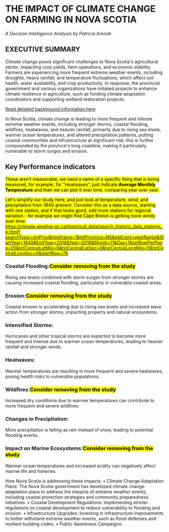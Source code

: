# THE IMPACT OF CLIMATE CHANGE ON FARMING IN NOVA SCOTIA

*A Decision Intelligence Analysis by Patricia Amoah*

## EXECUTIVE SUMMARY
Climate change poses significant challenges to Nova Scotia's agricultural sector, impacting crop yields, farm operations, and economic stability. Farmers are experiencing more frequent extreme weather events, including droughts, heavy rainfall, and temperature fluctuations, which affect soil health, water availability, and crop productivity. In response, the provincial government and various organizations have initiated projects to enhance climate resilience in agriculture, such as funding climate adaptation coordinators and supporting wetland restoration projects. 

[Read detailed background information here](Background.md)


In Nova Scotia, climate change is leading to more frequent and intense extreme weather events, including stronger storms, coastal flooding, wildfires, heatwaves, and heavier rainfall, primarily due to rising sea levels, warmer ocean temperatures, and altered precipitation patterns, putting coastal communities and infrastructure at significant risk; this is further compounded by the province's long coastline, making it particularly vulnerable to storm surges and erosion. 

## Key Performance indicators
<mark>These aren't measurable, we need a name of a specific thing that is being measured, for example, for "Heatwaves", just indicate **Average Monthly Temperature** and then we can plot it over time, comparing year over year.</mark>

<mark>Let's simplify our study here, and just look at temperature, wind, and precipitation from 1840-present.  Consider this as a data source, starting with one station, and if that looks good, add more stations for regional variation - for example we might find Cape Breton is getting more windy over time:  https://climate.weather.gc.ca/historical_data/search_historic_data_stations_e.html?searchType=stnProv&timeframe=1&lstProvince=NS&optLimit=yearRange&StartYear=1840&EndYear=2018&Year=2018&Month=11&Day=1&selRowPerPage=25&txtCentralLatMin=0&txtCentralLatSec=0&txtCentralLongMin=0&txtCentralLongSec=0&startRow=76 </mark>

### Coastal Flooding:<mark>Consider removing from the study</mark>
Rising sea levels combined with storm surges from stronger storms are causing increased coastal flooding, particularly in vulnerable coastal areas. 

### Erosion:<mark>Consider removing from the study</mark>
Coastal erosion is accelerating due to rising sea levels and increased wave action from stronger storms, impacting property and natural ecosystems. 
 
### Intensified Storms:
Hurricanes and other tropical storms are expected to become more frequent and intense due to warmer ocean temperatures, leading to heavier rainfall and stronger winds. 

### Heatwaves:
Warmer temperatures are resulting in more frequent and severe heatwaves, posing health risks to vulnerable populations. 

### Wildfires:<mark>Consider removing from the study</mark>
Increased dry conditions due to warmer temperatures can contribute to more frequent and severe wildfires. 

### Changes in Precipitation:
More precipitation is falling as rain instead of snow, leading to potential flooding events. 

### Impact on Marine Ecosystems:<mark>Consider removing from the study</mark>
Warmer ocean temperatures and increased acidity can negatively affect marine life and fisheries. 

How Nova Scotia is addressing these impacts:
•	Climate Change Adaptation Plans:
The Nova Scotia government has developed climate change adaptation plans to address the impacts of extreme weather events, including coastal protection strategies and community preparedness initiatives.
•	Coastal Development Regulations:
Implementing stricter regulations on coastal development to reduce vulnerability to flooding and erosion.
•	Infrastructure Upgrades:
Investing in infrastructure improvements to better withstand extreme weather events, such as flood defenses and resilient building codes.
•	Public Awareness Campaigns:


